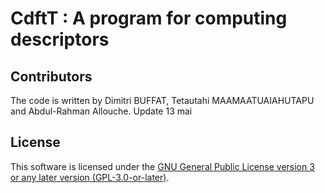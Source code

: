 # CdftT :  A program for computing descriptors

## Contributors

The code is written by Dimitri BUFFAT, Tetautahi MAAMAATUAIAHUTAPU and Abdul-Rahman Allouche.
Update 13 mai
    
## License

This software is licensed under the [GNU General Public License version 3 or any later version (GPL-3.0-or-later)](https://www.gnu.org/licenses/gpl.txt).
